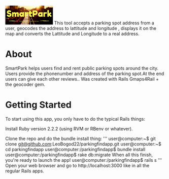 ![alt text](app/assets/images/SmartPark.png)
This tool accepts a parking spot address from a user,  geocodes the address to lattitude and longitude , displays it on the map  and converts the Lattitude and Longitude to a real address. 



<h1> About </h1>


SmartPark helps users find and rent public parking spots around the city. Users provide the phonenumber and address of the parking spot.At the end users can give each other reviews.. Was created with Rails Gmaps4Rail + the geocoder gem.



<h1>Getting Started</h1>

To start using this app, you only have to do the typical Rails things:

Install Ruby version 2.2.2 (using RVM or RBenv or whatever).

Clone the repo and do the bundle install thing:
'''
user@computer:~$ git clone git@github.com:LeoBogod22/parkingfindapp.git
user@computer:~$ cd parkingfindapp
user@computer:/parkingfindapp$ bundle install
user@computer:/parkingfindapp$ rake db:migrate
When all this finish, you're ready to launch the app!
user@computer:/parkingfindapp$ rails s
'''
Open your web browser and go to http://localhost:3000 like in all the regular Rails apps.
